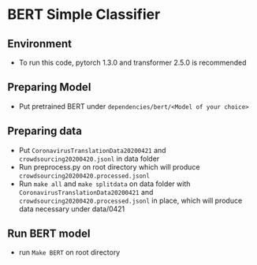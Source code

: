 # BERT Simple Classifier 

## Environment

- To run this code, pytorch 1.3.0 and transformer 2.5.0 is recommended

## Preparing Model

- Put pretrained BERT under `dependencies/bert/<Model of your choice>`

## Preparing data

- Put `CoronavirusTranslationData20200421` and `crowdsourcing20200420.jsonl` in data folder
- Run preprocess.py on root directory which will produce `crowdsourcing20200420.processed.jsonl`
- Run `make all` and `make splitdata` on data folder with `CoronavirusTranslationData20200421` and `crowdsourcing20200420.processed.jsonl` in place, which will produce data necessary under data/0421

## Run BERT model

- run `Make BERT` on root directory
